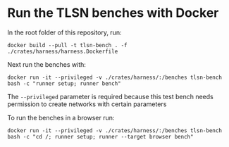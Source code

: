 # Run the TLSN benches with Docker

In the root folder of this repository, run:
```
docker build --pull -t tlsn-bench . -f ./crates/harness/harness.Dockerfile
```

Next run the benches with:
```
docker run -it --privileged -v ./crates/harness/:/benches tlsn-bench bash -c "runner setup; runner bench"
```
The `--privileged` parameter is required because this test bench needs permission to create networks with certain parameters

To run the benches in a browser run:
```
docker run -it --privileged -v ./crates/harness/:/benches tlsn-bench bash -c "cd /; runner setup; runner --target browser bench"
```

